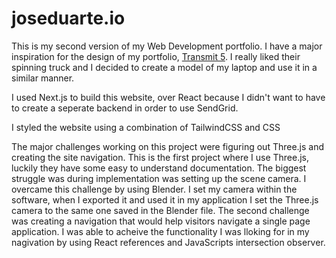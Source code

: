 # joseduarte.io

This is my second version of my Web Development portfolio. I have a major inspiration for the design of my portfolio, [Transmit 5](https://panic.com/transmit/). I really liked their spinning truck and I decided to create a model of my laptop and use it in a similar manner.

I used Next.js to build this website, over React because I didn't want to have to create a seperate backend in order to use SendGrid.

I styled the website using a combination of TailwindCSS and CSS

The major challenges working on this project were figuring out Three.js and creating the site navigation. This is the first project where I use Three.js, luckily they have some easy to understand documentation. The biggest struggle was during implementation was setting up the scene camera. I overcame this challenge by using Blender. I set my camera within the software, when I exported it and used it in my application I set the Three.js camera to the same one saved in the Blender file. The second challenge was creating a navigation that would help visitors navigate a single page application. I was able to acheive the functionality I was lloking for in my nagivation by using React references and JavaScripts intersection observer.
